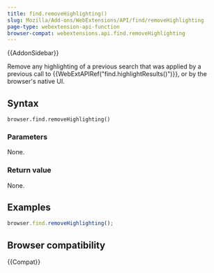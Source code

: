 ```yaml
---
title: find.removeHighlighting()
slug: Mozilla/Add-ons/WebExtensions/API/find/removeHighlighting
page-type: webextension-api-function
browser-compat: webextensions.api.find.removeHighlighting
---
```


{{AddonSidebar}}

Remove any highlighting of a previous search that was applied by a previous call to {{WebExtAPIRef("find.highlightResults()")}}, or by the browser's native UI.

## Syntax

```js-nolint
browser.find.removeHighlighting()
```

### Parameters

None.

### Return value

None.

## Examples

```js
browser.find.removeHighlighting();
```

## Browser compatibility

{{Compat}}
